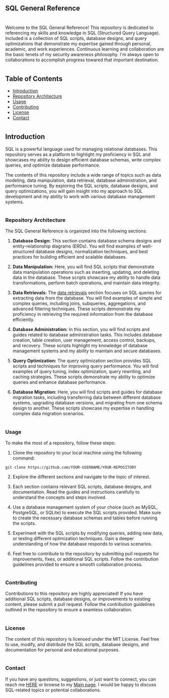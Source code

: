 
## SQL General Reference
#
Welcome to the SQL General Reference! This repository is dedicated to referencing my skills and knowledge in SQL (Structured Query Language). Included is a collection of SQL scripts, database designs, and query optimizations that demonstrate my expertise gained through personal, academic, and work experiences. Continuous learning and collaboration are the basic tenets of my security awareness philosophy. I'm always open to collaborations to accomplish progress towared that important destination.
#
## Table of Contents
   - <a href="https://github.com/Char-Hunt/special-guide#Introduction">Introduction</a>
   - <a href="https://github.com/Char-Hunt/special-guide#Repository Architecture">Repository Architecture</a>
   - <a href="https://github.com/Char-Hunt/special-guide#Usage">Usage</a>
   - <a href="https://github.com/Char-Hunt/special-guide#Contributing">Contributing</a>
   - <a href="https://github.com/Char-Hunt/special-guide#License">License</a>
   - <a href="https://github.com/Char-Hunt/special-guide#Contact">Contact</a>
#
## Introduction

SQL is a powerful language used for managing relational databases. This repository serves as a platform to highlight my proficiency in SQL and showcases my ability to design efficient database schemas, write complex queries, and optimize database performance.

The contents of this repository include a wide range of topics such as data modeling, data manipulation, data retrieval, database administration, and performance tuning. By exploring the SQL scripts, database designs, and query optimizations, you will gain insight into my approach to SQL development and my ability to work with various database management systems.
#
### Repository Architecture

The SQL General Reference is organized into the following sections:

  1. **Database Design:** This section contains database schema designs and entity-relationship diagrams (ERDs). You will find examples of well-structured database designs, normalization techniques, and best practices for building efficient and scalable databases.

  2. **Data Manipulation:** Here, you will find SQL scripts that demonstrate data manipulation operations such as inserting, updating, and deleting data in the database. These scripts showcase my ability to handle data transformations, perform batch operations, and maintain data integrity.

  3. **Data Retrievals:** The [data retrievals](https://github.com/Char-Hunt/Data-Retrievals) section focuses on SQL queries for extracting data from the database. You will find examples of simple and complex queries, including joins, subqueries, aggregations, and advanced filtering techniques. These scripts demonstrate my proficiency in retrieving the required information from the database efficiently.

  4. **Database Administration:** In this section, you will find scripts and guides related to database administration tasks. This includes database creation, table creation, user management, access control, backups, and recovery. These scripts highlight my knowledge of database management systems and my ability to maintain and secure databases.

  5. **Query Optimization:** The query optimization section provides SQL scripts and techniques for improving query performance. You will find examples of query tuning, index optimization, query rewriting, and caching strategies. These scripts demonstrate my ability to optimize queries and enhance database performance.

  6. **Database Migration:** Here, you will find scripts and guides for database migration tasks, including transferring data between different database systems, upgrading database versions, and migrating from one schema design to another. These scripts showcase my expertise in handling complex data migration scenarios.
#
### Usage
To make the most of a repository, follow these steps:

  1. Clone the repository to your local machine using the following command:

    git clone https://github.com/YOUR-USERNAME/YOUR-REPOSITORY

  2. Explore the different sections and navigate to the topic of interest.

  3. Each section contains relevant SQL scripts, database designs, and documentation. Read the guides and instructions carefully to understand the concepts and steps involved.

  4. Use a database management system of your choice (such as MySQL, PostgreSQL, or SQLite) to execute the SQL scripts provided. Make sure to create the necessary database schemas and tables before running the scripts.

  5. Experiment with the SQL scripts by modifying queries, adding new data, or testing different optimization techniques. Gain a deeper understanding of how the database responds to various scenarios.

  6. Feel free to contribute to the repository by submitting pull requests for improvements, fixes, or additional SQL scripts. Follow the contribution guidelines provided to ensure a smooth collaboration process.
#
### Contributing

Contributions to this repository are highly appreciated! If you have additional SQL scripts, database designs, or improvements to existing content, please submit a pull request. Follow the contribution guidelines outlined in the repository to ensure a seamless collaboration.
#
### License

The content of this repository is licensed under the MIT License. Feel free to use, modify, and distribute the SQL scripts, database designs, and documentation for personal and educational purposes.
#
### Contact

If you have any questions, suggestions, or just want to connect, you can reach me [HERE](mailto:your-email@example.com) or browse to my [Main page](https://github.com/Char-Hunt/Learning-Info-Sec). I would be happy to discuss SQL-related topics or potential collaborations.
